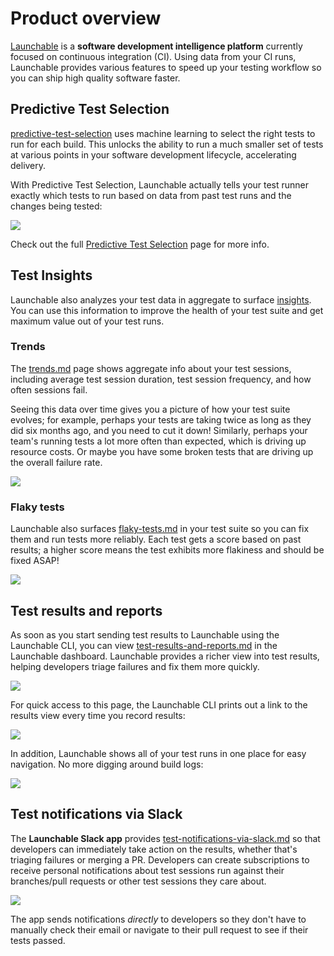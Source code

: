 # Product overview

[Launchable](https://www.launchableinc.com) is a **software development intelligence platform** currently focused on continuous integration (CI). Using data from your CI runs, Launchable provides various features to speed up your testing workflow so you can ship high quality software faster.

## Predictive Test Selection

[predictive-test-selection](features/predictive-test-selection/ "mention") uses machine learning to select the right tests to run for each build. This unlocks the ability to run a much smaller set of tests at various points in your software development lifecycle, accelerating delivery.

With Predictive Test Selection, Launchable actually tells your test runner exactly which tests to run based on data from past test runs and the changes being tested:

![](<.gitbook/assets/subsetting diagram@2x.png>)

Check out the full [Predictive Test Selection](features/predictive-test-selection/) page for more info.

## Test Insights

Launchable also analyzes your test data in aggregate to surface [insights](features/insights/ "mention"). You can use this information to improve the health of your test suite and get maximum value out of your test runs.

### Trends

The [trends.md](features/insights/trends.md "mention") page shows aggregate info about your test sessions, including average test session duration, test session frequency, and how often sessions fail.

Seeing this data over time gives you a picture of how your test suite evolves; for example, perhaps your tests are taking twice as long as they did six months ago, and you need to cut it down! Similarly, perhaps your team's running tests a lot more often than expected, which is driving up resource costs. Or maybe you have some broken tests that are driving up the overall failure rate.

![](.gitbook/assets/Insights.png)

### Flaky tests

Launchable also surfaces [flaky-tests.md](features/insights/flaky-tests.md "mention") in your test suite so you can fix them and run tests more reliably. Each test gets a score based on past results; a higher score means the test exhibits more flakiness and should be fixed ASAP!

![](<.gitbook/assets/Flaky tests - complete.png>)

## Test results and reports

As soon as you start sending test results to Launchable using the Launchable CLI, you can view [test-results-and-reports.md](features/test-results-and-reports.md "mention") in the Launchable dashboard. Launchable provides a richer view into test results, helping developers triage failures and fix them more quickly.

![](<.gitbook/assets/Test session details - with content.png>)

For quick access to this page, the Launchable CLI prints out a link to the results view every time you record results:

![](<.gitbook/assets/Link to results.png>)

In addition, Launchable shows all of your test runs in one place for easy navigation. No more digging around build logs:

![](<.gitbook/assets/Test runs - with content.png>)

## Test notifications via Slack

The **Launchable Slack app** provides [test-notifications-via-slack.md](features/test-notifications-via-slack.md "mention") so that developers can immediately take action on the results, whether that's triaging failures or merging a PR. Developers can create subscriptions to receive personal notifications about test sessions run against their branches/pull requests or other test sessions they care about.

![](<.gitbook/assets/Slack desktop with app messages.png>)

The app sends notifications _directly_ to developers so they don't have to manually check their email or navigate to their pull request to see if their tests passed.
